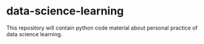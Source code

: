# data-science-learning
This repository will contain python code material about personal practice of data science learning.
